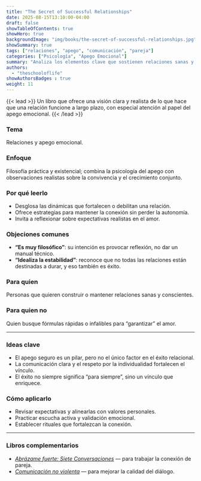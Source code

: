 ```yaml
---
title: "The Secret of Successful Relationships"
date: 2025-08-15T13:10:00-04:00
draft: false
showTableOfContents: true
showHero: true
backgroundImage: "img/books/the-secret-of-successful-relationships.jpg"
showSummary: true
tags: ["relaciones", "apego", "comunicación", "pareja"]
categories: ["Psicología", "Apego Emocional"]
summary: "Analiza los elementos clave que sostienen relaciones sanas y cómo el apego influye en su éxito."
authors:
  - "theschooloflife"
showAuthorsBadges : true
weight: 11
---
```


{{< lead >}}
Un libro que ofrece una visión clara y realista de lo que hace que una relación funcione a largo plazo, con especial atención al papel del apego emocional.
{{< /lead >}}

### Tema
Relaciones y apego emocional.

### Enfoque
Filosofía práctica y existencial; combina la psicología del apego con observaciones realistas sobre la convivencia y el crecimiento conjunto.

### Por qué leerlo
* Desglosa las dinámicas que fortalecen o debilitan una relación.
* Ofrece estrategias para mantener la conexión sin perder la autonomía.
* Invita a reflexionar sobre expectativas realistas en el amor.

### Objeciones comunes
- **“Es muy filosófico”**: su intención es provocar reflexión, no dar un manual técnico.
- **“Idealiza la estabilidad”**: reconoce que no todas las relaciones están destinadas a durar, y eso también es éxito.

### Para quien
Personas que quieren construir o mantener relaciones sanas y conscientes.

### Para quien no
Quien busque fórmulas rápidas o infalibles para “garantizar” el amor.

---

### Ideas clave
- El apego seguro es un pilar, pero no el único factor en el éxito relacional.
- La comunicación clara y el respeto por la individualidad fortalecen el vínculo.
- El éxito no siempre significa “para siempre”, sino un vínculo que enriquece.

### Cómo aplicarlo
- Revisar expectativas y alinearlas con valores personales.
- Practicar escucha activa y validación emocional.
- Establecer rituales que fortalezcan la conexión.

---

### Libros complementarios
- [*Abrázame fuerte: Siete Conversaciones*](/es/books/psychology/abrazame-fuerte) — para trabajar la conexión de pareja.
- [*Comunicación no violenta*](/es/books/relationships-and-communication/comunicacion-no-violenta) — para mejorar la calidad del diálogo.
